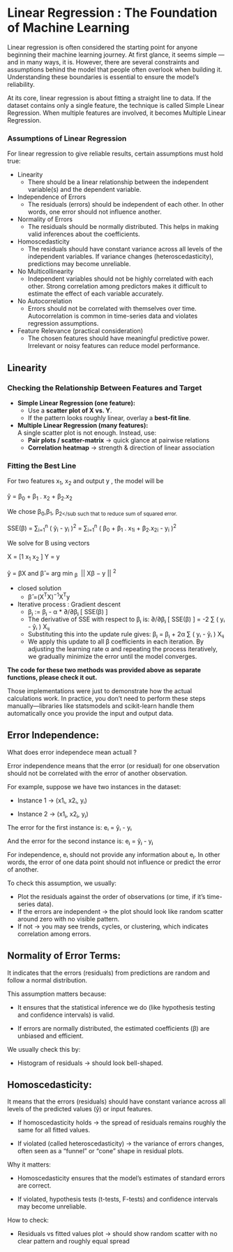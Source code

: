 # Linear Regression : The Foundation of Machine Learning

Linear regression is often considered the starting point for anyone beginning their machine learning journey. At first glance, it seems simple — and in many ways, it is. However, there are several constraints and assumptions behind the model that people often overlook when building it. Understanding these boundaries is essential to ensure the model’s reliability.

At its core, linear regression is about fitting a straight line to data. If the dataset contains only a single feature, the technique is called Simple Linear Regression. When multiple features are involved, it becomes Multiple Linear Regression.


### Assumptions of Linear Regression

For linear regression to give reliable results, certain assumptions must hold true:

- Linearity
  - There should be a linear relationship between the independent variable(s) and the dependent variable.
- Independence of Errors
  - The residuals (errors) should be independent of each other. In other words, one error should not influence another.
- Normality of Errors
  - The residuals should be normally distributed. This helps in making valid inferences about the coefficients.
- Homoscedasticity
  - The residuals should have constant variance across all levels of the independent variables. If variance changes (heteroscedasticity), predictions may become unreliable.
- No Multicollinearity
  - Independent variables should not be highly correlated with each other. Strong correlation among predictors makes it difficult to estimate the effect of each variable accurately.
- No Autocorrelation
  - Errors should not be correlated with themselves over time. Autocorrelation is common in time-series data and violates regression assumptions.
- Feature Relevance (practical consideration)
  - The chosen features should have meaningful predictive power. Irrelevant or noisy features can reduce model performance.

## Linearity 

### Checking the Relationship Between Features and Target

- **Simple Linear Regression (one feature):**  
  - Use a **scatter plot of X vs. Y**.  
  - If the pattern looks roughly linear, overlay a **best-fit line**.
- **Multiple Linear Regression (many features):**  
  A single scatter plot is not enough. Instead, use:
  -  **Pair plots / scatter-matrix** → quick glance at pairwise relations  
  -  **Correlation heatmap** → strength & direction of linear association

###  Fitting the Best Line

For two features x<sub>1</sub>, x<sub>2</sub> and output y , the model will be

ŷ = β<sub>0</sub> +  β<sub>1</sub> . x<sub>2</sub> +  β<sub>2</sub>.x<sub>2</sub> 

We chose  β<sub>0</sub>,β<sub>1</sub>, β<sub>2</sub such that to reduce sum of squared error.

SSE(β) = ∑<sub>i=1</sub><sup>n</sup> ( ŷ<sub>i</sub> - y<sub>i</sub> )<sup>2</sup> = ∑<sub>i=1</sub><sup>n</sup> ( β<sub>0</sub> +  β<sub>1</sub> . x<sub>1i</sub> +  β<sub>2</sub>.x<sub>2i</sub>  - y<sub>i</sub> )<sup>2</sup>

We solve for B using vectors

X = [1  x<sub>1</sub>  x<sub>2</sub> \]  Y = y

ŷ = βX and  β̂ ​= arg min <sub>β</sub> ​ || Xβ − y || <sup>2</sup>

- closed solution
  - β̂ ​=(X<sup>T</sup>X)<sup>−1</sup>X<sup>T</sup>y​
- Iterative process : Gradient descent
  - βⱼ := βⱼ - α * ∂/∂βⱼ [ SSE(β) \]
  - The derivative of SSE with respect to βⱼ is: ∂/∂βⱼ [ SSE(β) \] = -2 ∑ ( yᵢ - ŷᵢ ) Xᵢⱼ
  - Substituting this into the update rule gives: βⱼ = βⱼ + 2α ∑ ( yᵢ - ŷᵢ ) Xᵢⱼ
  - We apply this update to all β coefficients in each iteration. By adjusting the learning rate α and repeating the process iteratively, we gradually minimize the error until the model converges.

**The code for these two methods was provided above as separate functions, please check it out.**

Those implementations were just to demonstrate how the actual calculations work. In practice, you don’t need to perform these steps manually—libraries like statsmodels and scikit-learn handle them automatically once you provide the input and output data.

## Error Independence:

What does error independece mean actuall ? 

Error independence means that the error (or residual) for one observation should not be correlated with the error of another observation.

For example, suppose we have two instances in the dataset:

- Instance 1 → (x1ᵢ, x2ᵢ, yᵢ)

- Instance 2 → (x1ⱼ, x2ⱼ, yⱼ)

The error for the first instance is:
eᵢ = ŷᵢ - yᵢ

And the error for the second instance is:
eⱼ = ŷⱼ - yⱼ

For independence, eᵢ should not provide any information about eⱼ. In other words, the error of one data point should not influence or predict the error of another.

To check this assumption, we usually:

- Plot the residuals against the order of observations (or time, if it’s time-series data).
- If the errors are independent → the plot should look like random scatter around zero with no visible pattern.
- If not → you may see trends, cycles, or clustering, which indicates correlation among errors.

## Normality of Error Terms:

It indicates that the errors (residuals) from predictions are random and follow a normal distribution.

This assumption matters because:

- It ensures that the statistical inference we do (like hypothesis testing and confidence intervals) is valid.

- If errors are normally distributed, the estimated coefficients (β) are unbiased and efficient.

We usually check this by:

- Histogram of residuals → should look bell-shaped.

## Homoscedasticity:

It means that the errors (residuals) should have constant variance across all levels of the predicted values (ŷ) or input features.

- If homoscedasticity holds → the spread of residuals remains roughly the same for all fitted values.

- If violated (called heteroscedasticity) → the variance of errors changes, often seen as a “funnel” or “cone” shape in residual plots.

Why it matters:

- Homoscedasticity ensures that the model’s estimates of standard errors are correct.

- If violated, hypothesis tests (t-tests, F-tests) and confidence intervals may become unreliable.

How to check:

- Residuals vs fitted values plot → should show random scatter with no clear pattern and roughly equal spread
